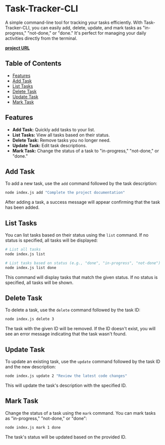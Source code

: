 # Task-Tracker-CLI

A simple command-line tool for tracking your tasks efficiently. With Task-Tracker-CLI, you can easily add, delete, update, and mark tasks as "in-progress," "not-done," or "done." It's perfect for managing your daily activities directly from the terminal.

[**project URL**](https://github.com/abhay395/Task-Tracker-CLI) 

## Table of Contents
- [Features](#features)
- [Add Task](#add-task)
- [List Tasks](#list-tasks)
- [Delete Task](#delete-task)
- [Update Task](#update-task)
- [Mark Task](#mark-task)

## Features

- **Add Task:** Quickly add tasks to your list.
- **List Tasks:** View all tasks based on their status.
- **Delete Task:** Remove tasks you no longer need.
- **Update Task:** Edit task descriptions.
- **Mark Task:** Change the status of a task to "in-progress," "not-done," or "done."

## Add Task

To add a new task, use the `add` command followed by the task description:

```bash
node index.js add "Complete the project documentation"
```

After adding a task, a success message will appear confirming that the task has been added.

## List Tasks

You can list tasks based on their status using the `list` command. If no status is specified, all tasks will be displayed:

```bash
# List all tasks
node index.js list

# List tasks based on status (e.g., "done", "in-progress", "not-done")
node index.js list done
```

This command will display tasks that match the given status. If no status is specified, all tasks will be shown.

## Delete Task

To delete a task, use the `delete` command followed by the task ID:

```bash
node index.js delete 3
```

The task with the given ID will be removed. If the ID doesn't exist, you will see an error message indicating that the task wasn't found.

## Update Task

To update an existing task, use the `update` command followed by the task ID and the new description:

```bash
node index.js update 2 "Review the latest code changes"
```

This will update the task's description with the specified ID.

## Mark Task

Change the status of a task using the `mark` command. You can mark tasks as "in-progress," "not-done," or "done":

```bash
node index.js mark 1 done
```

The task's status will be updated based on the provided ID.
